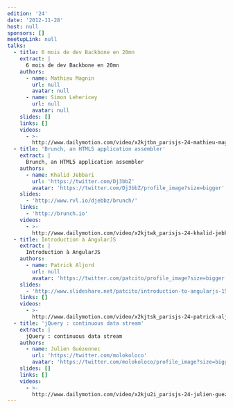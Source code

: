 ```yaml
---
edition: '24'
date: '2012-11-28'
host: null
sponsors: []
meetupLink: null
talks:
  - title: 6 mois de dev Backbone en 20mn
    extract: |
      6 mois de dev Backbone en 20mn
    authors:
      - name: Mathieu Magnin
        url: null
        avatar: null
      - name: Simon Lehericey
        url: null
        avatar: null
    slides: []
    links: []
    videos:
      - >-
        http://www.dailymotion.com/video/x2kjtbn_parisjs-24-mathieu-magnin-simon-lehericey-6-mois-de-dev-backbone-en-20mn_webcam
  - title: 'Brunch, an HTML5 application assembler'
    extract: |
      Brunch, an HTML5 application assembler
    authors:
      - name: Khalid Jebbari
        url: 'https://twitter.com/Dj3bbZ'
        avatar: 'https://twitter.com/Dj3bbZ/profile_image?size=bigger'
    slides:
      - 'http://www.rvl.io/djebbz/brunch/'
    links:
      - 'http://brunch.io'
    videos:
      - >-
        http://www.dailymotion.com/video/x2kjtwk_parisjs-24-khalid-jebbari-brunch-an-html5-application-assembler_webcam
  - title: Introduction à AngularJS
    extract: |
      Introduction à AngularJS
    authors:
      - name: Patrick Aljord
        url: null
        avatar: 'https://twitter.com/patcito/profile_image?size=bigger'
    slides:
      - 'http://www.slideshare.net/patcito/introduction-to-angularjs-15394765'
    links: []
    videos:
      - >-
        http://www.dailymotion.com/video/x2kjtsk_parisjs-24-patrick-aljord-introduction-a-angularjs_webcam
  - title: 'jQuery : continuous data stream'
    extract: |
      jQuery : continuous data stream
    authors:
      - name: Julien Guézennec
        url: 'https://twitter.com/molokoloco'
        avatar: 'https://twitter.com/molokoloco/profile_image?size=bigger'
    slides: []
    links: []
    videos:
      - >-
        http://www.dailymotion.com/video/x2kju2i_parisjs-24-julien-guezennec-jquery-continuous-data-stream_webcam
---
```

